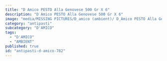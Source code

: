 ```yaml
---
title: "D Amico PESTO Alla Genovese 500 Gr X 6"
description: "D Amico PESTO Alla Genovese 500 Gr X 6"
image: "media/MISSING PICTURES/D_amico (ambient)/ D_Amico PESTO Alla Genovese 500 gr x 6.png"
category: "antipasti"
subcategory: "D'AMICO"
tags:
  - "D'AMICO"
  - "AMBIENT"
published: true
id: "antipasti-d-amico-782"
---
```

